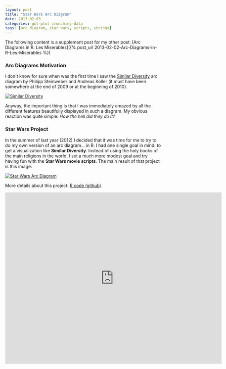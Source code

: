 ```yaml
---
layout: post
title: "Star Wars Arc Diagram"
date: 2013-02-03
categories: got-plot crunching-data
tags: [arc diagram, star wars, scripts, strings]
---
```


The following content is a supplement post for my other post: 
[Arc Diagrams in R: Les Miserables]({% post_url 2013-02-02-Arc-Diagrams-in-R-Les-Miserables %}) 

<!--more-->

### Arc Diagrams Motivation

I don't know for sure when was the first time I saw the 
<a title="similar diversity" href="http://similardiversity.net/" target="_blank">Similar Diversity</a> 
arc diagram by Philipp Steinweber and Andreas Koller (it must have been somewhere at the 
end of 2009 or at the beginning of 2010).

<a href="http://similardiversity.net/" target="_blank">
<img class="centered" title="Similar Diversity" src="{{ site.baseurl }}/images/blog/dataflow_page.jpg" />
</a> 

Anyway, the important thing is that I was immediately amazed by all the different 
features beautifully displayed in such a diagram. My obvious reaction was quite simple: 
*How the hell did they do it?*


### Star Wars Project

In the summer of last year (2012) I decided that it was time for me to try to do my own 
version of an arc diagram... in R. I had one single goal in mind: to get a visualization 
like <strong>Similar Diversity</strong>. Instead of using the holy books of the main 
religions in the world, I set a much more modest goal and try having fun with the 
**Star Wars movie scripts**. The main result of that project is this image:

<a href="https://docs.google.com/presentation/d/1bWM7RxihSBzrcp07g026Lu5Ey10OACujj727vAIE7wo/pub?start=false&amp;loop=false&amp;delayms=3000" target="_blank"><img title="Star Wars Arc Diagram" src="/images/star_wars_arcdiag.png" /></a>

More details about this project:
<a title="star wars github" href="https://github.com/gastonstat/StarWars" target="_blank">R code (github)</a>

<iframe src="https://docs.google.com/presentation/d/1bWM7RxihSBzrcp07g026Lu5Ey10OACujj727vAIE7wo/embed?start=false&loop=false&delayms=3000" frameborder="0" width="700" height="554" allowfullscreen="true" mozallowfullscreen="true" webkitallowfullscreen="true"></iframe>